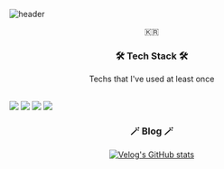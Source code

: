 
 
![header](https://capsule-render.vercel.app/api?type=soft&color=auto&height=150&section=header&text=SeungwonJo&fontSize=70&animation=twinkling)
  

  <p align="center">🇰🇷</p>
  
<h3 align="center">🛠 Tech Stack 🛠</h3>

<p align="center"> Techs that I've used at least once </p>

<br />

  <img src="https://img.shields.io/badge/HTML-E34F26?style=flat-square&logo=HTML5&logoColor=white"/>
  <img src="https://img.shields.io/badge/CSS-1572B6?style=flat-square&logo=CSS3&logoColor=white"/>
  <img src="https://img.shields.io/badge/Javascript-F7DF1E?style=flat-square&logo=JavaScript&logoColor=black"/>
  <img src="https://img.shields.io/badge/React-239120?style=flat-square&logo=React&logoColor=white"/>
  
  <br/>
  
<h3 align="center">🪄 Blog 🪄</h3>

  <div align="center" style="text-align:center">
  
  [![Velog's GitHub stats](https://velog-readme-stats.vercel.app/api?name=frontjsw)](https://github.com/frontjsw/velog-readme-stats)

  
</div>
  
